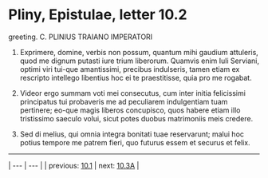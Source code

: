 # Pliny, Epistulae, letter 10.2

greeting. C. PLINIUS TRAIANO IMPERATORI



1. Exprimere, domine, verbis non possum, quantum mihi gaudium attuleris, quod me dignum putasti iure trium liberorum. Quamvis enim Iuli Serviani, optimi viri tui-que amantissimi, precibus indulseris, tamen etiam ex rescripto intellego libentius hoc ei te praestitisse, quia pro me rogabat.



2. Videor ergo summam voti mei consecutus, cum inter initia felicissimi principatus tui probaveris me ad peculiarem indulgentiam tuam pertinere; eo-que magis liberos concupisco, quos habere etiam illo tristissimo saeculo volui, sicut potes duobus matrimoniis meis credere.



3. Sed di melius, qui omnia integra bonitati tuae reservarunt; malui hoc potius tempore me patrem fieri, quo futurus essem et securus et felix.



---

| --- | --- |
| previous: [10.1](../10.1/) | next: [10.3A](../10.3A/) |